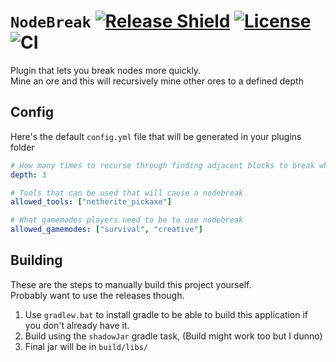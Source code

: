 # ``NodeBreak`` [![Release Shield](https://img.shields.io/github/v/release/Vurv78/NodeBreak)](https://github.com/Vurv78/NodeBreak/releases/latest) [![License](https://img.shields.io/github/license/Vurv78/NodeBreak?color=red)](https://mit-license.org) ![CI](https://github.com/Vurv78/NodeBreak/workflows/Build/badge.svg)
Plugin that lets you break nodes more quickly.  
Mine an ore and this will recursively mine other ores to a defined depth

## Config
Here's the default ``config.yml`` file that will be generated in your plugins folder
```yml
# How many times to recurse through finding adjacent blocks to break when hitting a node.
depth: 3

# Tools that can be used that will cause a nodebreak
allowed_tools: ["netherite_pickaxe"]

# What gamemodes players need to be to use nodebreak
allowed_gamemodes: ["survival", "creative"]
```

## Building
These are the steps to manually build this project yourself.  
Probably want to use the releases though.  
1. Use ``gradlew.bat`` to install gradle to be able to build this application if you don't already have it.
2. Build using the ``shadowJar`` gradle task, (Build might work too but I dunno)
3. Final jar will be in ``build/libs/``
